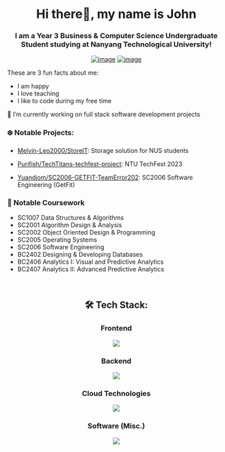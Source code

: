 <h1 align="center">Hi there👋, my name is John</h1>
<h3 align="center">I am a Year 3 Business & Computer Science Undergraduate Student studying at Nanyang Technological University!</h3>
<div align="center">

[![image](https://img.shields.io/badge/LinkedIn-0077B5?style=for-the-badge&logo=linkedin&logoColor=white)](www.linkedin.com/in/john-lim-zi-yang/)
[![image](https://img.shields.io/badge/Gmail-D14836?style=for-the-badge&logo=gmail&logoColor=white)](mailto:ziyangjohn@gmail.com)

  
</div>
These are 3 fun facts about me:

- I am happy
- I love teaching
- I like to code during my free time

🔭 I’m currently working on full stack software development projects

### ❄️ Notable Projects:

- [Melvin-Leo2000/StoreIT](https://github.com/Melvin-Leo2000/StoreIT): Storage solution for NUS students 

- [Purifish/TechTitans-techfest-project](https://github.com/Purifish/TechTitans-techfest-project): NTU TechFest 2023

- [Yuandjom/SC2006-GETFIT-TeamError202](https://github.com/Yuandjom/SC2006-GETFIT-TeamError202): SC2006 Software Engineering (GetFit)

### 📖 Notable Coursework
- SC1007 Data Structures & Algorithms
- SC2001 Algorithm Design & Analysis
- SC2002 Object Oriented Design & Programming
- SC2005 Operating Systems
- SC2006 Software Engineering
- BC2402 Designing & Developing Databases
- BC2406 Analytics I: Visual and Predictive Analytics
- BC2407 Analytics II: Advanced Predictive Analytics

<br />

<h2 align="center"> 🛠 Tech Stack:</h2>

<div align="center">
  <h3>Frontend</h3>
  <p>
    <a href="https://skillicons.dev">
      <img src="https://skillicons.dev/icons?i=html,css,js,react,bootstrap,materialui,angular" />
    </a>
  </p>
  <h3>Backend</h3>
  <p>
    <a href="https://skillicons.dev">
      <img src="https://skillicons.dev/icons?i=nodejs,express,mongodb,sqlite,postgres,firebase,mysql" />
    </a>
  </p>
  <h3>Cloud Technologies</h3>
  <p>
    <a href="https://skillicons.dev">
      <img src="https://skillicons.dev/icons?i=azure,docker,kubernetes" />
    </a>
  </p>
<h3>Software (Misc.)</h3>
  <p>
    <a href="https://skillicons.dev">
      <img src="https://skillicons.dev/icons?i=linux,c,cpp,python,java,git,kafka" />
    </a>
  </p>
  <br />
</div>

